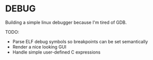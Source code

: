 # DEBUG
Building a simple linux debugger because I'm tired of GDB.

TODO:
- Parse ELF debug symbols so breakpoints can be set semantically
- Render a nice looking GUI
- Handle simple user-defined C expressions
